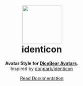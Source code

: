 <h1 align="center"><img src="https://dicebear.com/api/identicon/1.svg" width="124" /> <br />identicon</h1>
<p align="center">
  <strong>Avatar Style for <a href="https://dicebear.com/">DiceBear Avatars</a>.</strong><br />
  Inspired by <a href="https://github.com/donpark/identicon">donpark/identicon</a>
</p>

<p align="center">
  <a href="https://dicebear.com/styles/identicon">
    Read Documentation
  </a>
</p>
